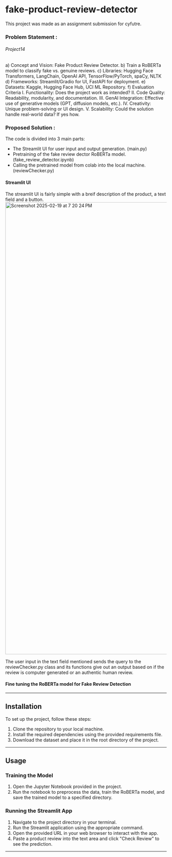 # fake-product-review-detector
This project was made as an assignment submission for cyfutre.

### Problem Statement :
###### Project14
  a) Concept and Vision: Fake Product Review Detector.
  b) Train a RoBERTa model to classify fake vs. genuine reviews.
  c) Libraries: Hugging Face Transformers, LangChain, OpenAI API, TensorFlow/PyTorch, spaCy, NLTK
  d) Frameworks: Streamlit/Gradio for UI, FastAPI for deployment.
  e) Datasets: Kaggle, Hugging Face Hub, UCI ML Repository.
  f) Evaluation Criteria
    I. Functionality: Does the project work as intended?
    II. Code Quality: Readability, modularity, and documentation.
    III. GenAI Integration: Effective use of generative models (GPT, diffusion models, etc.).
    IV. Creativity: Unique problem-solving or UI design.
    V. Scalability: Could the solution handle real-world data? If yes how.


### Proposed Solution :

The code is divided into 3 main parts:
- The Streamlit UI for user input and output generation. (main.py)
- Pretraining of the fake review dector RoBERTa model. (fake_review_detector.ipynb)
- Calling the pretrained model from colab into the local machine. (reviewChecker.py)

#### Streamlit UI

The streamlit UI is fairly simple with a breif description of the product, a text field and a button.
<img width="1407" alt="Screenshot 2025-02-19 at 7 20 24 PM" src="https://github.com/user-attachments/assets/54f92190-6afe-465e-97a8-0f1dd6ac105f" />

The user input in the text field mentioned sends the query to the reviewChecker.py class and its functions give out an output based on if the review is computer generated or an authentic human review.

#### Fine tuning the RoBERTa model for Fake Review Detection 


---

## Installation

To set up the project, follow these steps:

1. Clone the repository to your local machine.
2. Install the required dependencies using the provided requirements file.
3. Download the dataset and place it in the root directory of the project.

---

## Usage

### Training the Model

1. Open the Jupyter Notebook provided in the project.
2. Run the notebook to preprocess the data, train the RoBERTa model, and save the trained model to a specified directory.

### Running the Streamlit App

1. Navigate to the project directory in your terminal.
2. Run the Streamlit application using the appropriate command.
3. Open the provided URL in your web browser to interact with the app.
4. Paste a product review into the text area and click "Check Review" to see the prediction.

---

